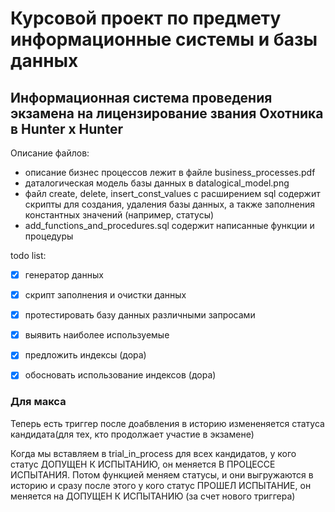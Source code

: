 # Курсовой проект по предмету информационные системы и базы данных 
## Информационная система проведения экзамена на лицензирование звания Охотника в Hunter x Hunter

Описание файлов:
* описание бизнес процессов лежит в файле business_processes.pdf
* даталогическая модель базы данных в datalogical_model.png
* файл create, delete, insert_const_values с расширением sql содержит скрипты для создания, удаления базы данных, а также заполнения константных значений (например, статусы)
* add_functions_and_procedures.sql содержит написанные функции и процедуры


todo list:
- [x] генератор данных
- [x] скрипт заполнения и очистки данных
- [x] протестировать базу данных различными запросами
- [x] выявить наиболее используемые
- [x] предложить индексы (дора)
- [x] обосновать использование индексов (дора)


### **Для макса** 

Теперь есть триггер после доабвления в историю измененяется статуса кандидата(для тех, кто продолжает участие в экзамене)

Когда мы вставляем в trial_in_process для всех кандидатов, у кого статус ДОПУЩЕН К ИСПЫТАНИЮ, он меняется В ПРОЦЕССЕ ИСПЫТАНИЯ. Потом функцией меняем статусы, и они выгружаются в историю и сразу после этого у кого статус ПРОШЕЛ ИСПЫТАНИЕ, он меняется на ДОПУЩЕН К ИСПЫТАНИЮ (за счет нового триггера)

